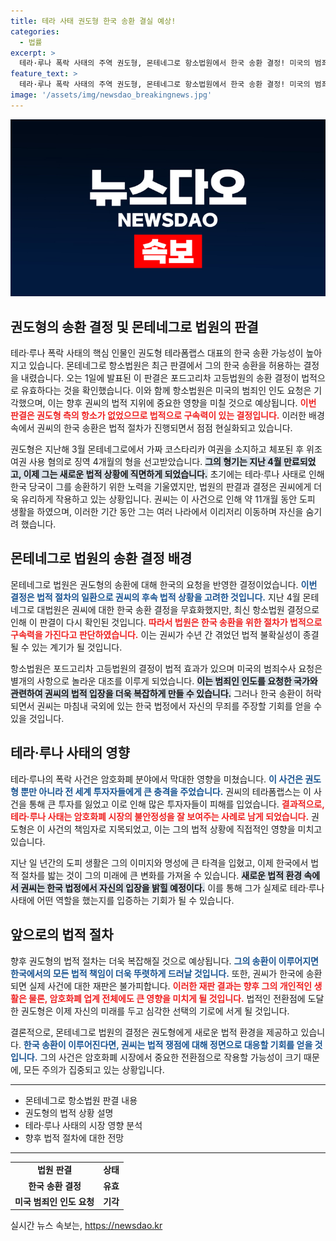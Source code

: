 ```yaml
---
title: 테라 사태 권도형 한국 송환 결실 예상!
categories:
  - 법률
excerpt: >
  테라·루나 폭락 사태의 주역 권도형, 몬테네그로 항소법원에서 한국 송환 결정! 미국의 범죄인 인도 요청은 기각되며, 그의 송환 가능성이 사실상 확정됐다. 자세한 내용을 확인하세요!
feature_text: >
  테라·루나 폭락 사태의 주역 권도형, 몬테네그로 항소법원에서 한국 송환 결정! 미국의 범죄인 인도 요청은 기각되며, 그의 송환 가능성이 사실상 확정됐다. 자세한 내용을 확인하세요!
image: '/assets/img/newsdao_breakingnews.jpg'
---
```


<p><img src="/assets/img/newsdao_breakingnews.jpg" alt="flaretime 속보" /></p>

<h2>권도형의 송환 결정 및 몬테네그로 법원의 판결</h2>

<p data-ke-size="size16">테라·루나 폭락 사태의 핵심 인물인 권도형 테라폼랩스 대표의 한국 송환 가능성이 높아지고 있습니다. 몬테네그로 항소법원은 최근 판결에서 그의 한국 송환을 허용하는 결정을 내렸습니다. 오는 1일에 발표된 이 판결은 포드고리차 고등법원의 송환 결정이 법적으로 유효하다는 것을 확인했습니다. 이와 함께 항소법원은 미국의 범죄인 인도 요청은 기각했으며, 이는 향후 권씨의 법적 지위에 중요한 영향을 미칠 것으로 예상됩니다. <b><span style="color: #ee2323;">이번 판결은 권도형 측의 항소가 없었으므로 법적으로 구속력이 있는 결정입니다.</span></b> 이러한 배경 속에서 권씨의 한국 송환은 법적 절차가 진행되면서 점점 현실화되고 있습니다.</p>

<p data-ke-size="size16">권도형은 지난해 3월 몬테네그로에서 가짜 코스타리카 여권을 소지하고 체포된 후 위조 여권 사용 혐의로 징역 4개월의 형을 선고받았습니다. <b><span style="background-color: #21538527;">그의 형기는 지난 4월 만료되었고, 이제 그는 새로운 법적 상황에 직면하게 되었습니다.</span></b> 초기에는 테라·루나 사태로 인해 한국 당국이 그를 송환하기 위한 노력을 기울였지만, 법원의 판결과 결정은 권씨에게 더욱 유리하게 작용하고 있는 상황입니다. 권씨는 이 사건으로 인해 약 11개월 동안 도피 생활을 하였으며, 이러한 기간 동안 그는 여러 나라에서 이리저리 이동하며 자신을 숨기려 했습니다.</p>

<h2>몬테네그로 법원의 송환 결정 배경</h2>

<p data-ke-size="size16">몬테네그로 법원은 권도형의 송환에 대해 한국의 요청을 반영한 결정이었습니다. <b><span style="color: #1a5490;">이번 결정은 법적 절차의 일환으로 권씨의 후속 법적 상황을 고려한 것입니다.</span></b> 지난 4월 몬테네그로 대법원은 권씨에 대한 한국 송환 결정을 무효화했지만, 최신 항소법원 결정으로 인해 이 판결이 다시 확인된 것입니다. <b><span style="color: #ee2323;">따라서 법원은 한국 송환을 위한 절차가 법적으로 구속력을 가진다고 판단하였습니다.</span></b> 이는 권씨가 수년 간 겪었던 법적 불확실성이 종결될 수 있는 계기가 될 것입니다.</p>

<p data-ke-size="size16">항소법원은 포드고리차 고등법원의 결정이 법적 효과가 있으며 미국의 범죄수사 요청은 별개의 사항으로 놀라운 대조를 이루게 되었습니다. <b><span style="background-color: #21538527;">이는 범죄인 인도를 요청한 국가와 관련하여 권씨의 법적 입장을 더욱 복잡하게 만들 수 있습니다.</span></b> 그러나 한국 송환이 허락되면서 권씨는 마침내 국외에 있는 한국 법정에서 자신의 무죄를 주장할 기회를 얻을 수 있을 것입니다.</p>

<h2>테라·루나 사태의 영향</h2>

<p data-ke-size="size16">테라·루나의 폭락 사건은 암호화폐 분야에서 막대한 영향을 미쳤습니다. <b><span style="color: #1a5490;">이 사건은 권도형 뿐만 아니라 전 세계 투자자들에게 큰 충격을 주었습니다.</span></b> 권씨의 테라폼랩스는 이 사건을 통해 큰 투자를 잃었고 이로 인해 많은 투자자들이 피해를 입었습니다. <b><span style="color: #ee2323;">결과적으로, 테라·루나 사태는 암호화폐 시장의 불안정성을 잘 보여주는 사례로 남게 되었습니다.</span></b> 권도형은 이 사건의 책임자로 지목되었고, 이는 그의 법적 상황에 직접적인 영향을 미치고 있습니다.</p>

<p data-ke-size="size16">지난 일 년간의 도피 생활은 그의 이미지와 명성에 큰 타격을 입혔고, 이제 한국에서 법적 절차를 밟는 것이 그의 미래에 큰 변화를 가져올 수 있습니다. <b><span style="background-color: #21538527;">새로운 법적 환경 속에서 권씨는 한국 법정에서 자신의 입장을 밝힐 예정이다.</span></b> 이를 통해 그가 실제로 테라·루나 사태에 어떤 역할을 했는지를 입증하는 기회가 될 수 있습니다.</p>

<h2>앞으로의 법적 절차</h2>

<p data-ke-size="size16">향후 권도형의 법적 절차는 더욱 복잡해질 것으로 예상됩니다. <b><span style="color: #1a5490;">그의 송환이 이루어지면 한국에서의 모든 법적 책임이 더욱 뚜렷하게 드러날 것입니다.</span></b> 또한, 권씨가 한국에 송환되면 실제 사건에 대한 재판은 불가피합니다. <b><span style="color: #ee2323;">이러한 재판 결과는 향후 그의 개인적인 생활은 물론, 암호화폐 업계 전체에도 큰 영향을 미치게 될 것입니다.</span></b> 법적인 전환점에 도달한 권도형은 이제 자신의 미래를 두고 심각한 선택의 기로에 서게 될 것입니다.</p>

<p data-ke-size="size16">결론적으로, 몬테네그로 법원의 결정은 권도형에게 새로운 법적 환경을 제공하고 있습니다. <b><span style="color: #1a5490;">한국 송환이 이루어진다면, 권씨는 법적 쟁점에 대해 정면으로 대응할 기회를 얻을 것입니다.</span></b> 그의 사건은 암호화폐 시장에서 중요한 전환점으로 작용할 가능성이 크기 때문에, 모든 주의가 집중되고 있는 상황입니다.</p>

<hr>

<ul>
    <li>몬테네그로 항소법원 판결 내용</li>
    <li>권도형의 법적 상황 설명</li>
    <li>테라·루나 사태의 시장 영향 분석</li>
    <li>향후 법적 절차에 대한 전망</li>
</ul> 

<hr> 

<table>
    <tr>
        <td style="text-align: center; height: 17px;"><b>법원 판결</b></td>
        <td style="text-align: center; height: 17px;"><b>상태</b></td>
    </tr>
    <tr>
        <td style="text-align: center; height: 17px;"><b>한국 송환 결정</b></td>
        <td style="text-align: center; height: 17px;"><b>유효</b></td>
    </tr>
    <tr>
        <td style="text-align: center; height: 17px;"><b>미국 범죄인 인도 요청</b></td>
        <td style="text-align: center; height: 17px;"><b>기각</b></td>
    </tr>
</table>

<p data-ke-size="size16"></p>
실시간 뉴스 속보는, <a href="https://newsdao.kr" rel="dofollow">https://newsdao.kr</a>


